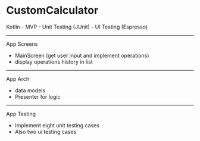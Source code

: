 # CustomCalculator
Kotlin - MVP - Unit Testing (JUnit) - UI Testing (Espresso)

________________________________

App Screens
- MainScreen (get user input and implement operations)
- display operations history in list

________________________

App Arch
- data models
- Presenter for logic 
___________________________

App Testing
- Implement eight unit testing cases 
- Also two ui testing cases
